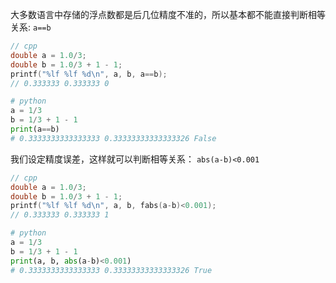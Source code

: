 大多数语言中存储的浮点数都是后几位精度不准的，所以基本都不能直接判断相等关系: `a==b`

```cpp
// cpp
double a = 1.0/3;
double b = 1.0/3 + 1 - 1;
printf("%lf %lf %d\n", a, b, a==b);
// 0.333333 0.333333 0
```

```python
# python
a = 1/3
b = 1/3 + 1 - 1
print(a==b)
# 0.3333333333333333 0.33333333333333326 False
```

我们设定精度误差，这样就可以判断相等关系： `abs(a-b)<0.001`

```cpp
// cpp
double a = 1.0/3;
double b = 1.0/3 + 1 - 1;
printf("%lf %lf %d\n", a, b, fabs(a-b)<0.001);
// 0.333333 0.333333 1
```

```python
# python
a = 1/3
b = 1/3 + 1 - 1
print(a, b, abs(a-b)<0.001)
# 0.3333333333333333 0.33333333333333326 True
```